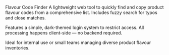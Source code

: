 Flavour Code Finder
A lightweight web tool to quickly find and copy product flavour codes from a comprehensive list. Includes fuzzy search for typos and close matches.

Features a simple, dark-themed login system to restrict access. All processing happens client-side — no backend required.

Ideal for internal use or small teams managing diverse product flavour inventories.
